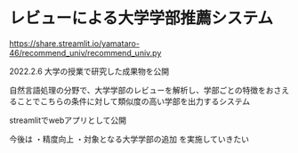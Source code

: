 # レビューによる大学学部推薦システム
https://share.streamlit.io/yamataro-46/recommend_univ/recommend_univ.py


2022.2.6
大学の授業で研究した成果物を公開

自然言語処理の分野で、大学学部のレビューを解析し、学部ごとの特徴をおさえることでこちらの条件に対して類似度の高い学部を出力するシステム

streamlitでwebアプリとして公開


今後は
・精度向上
・対象となる大学学部の追加
を実施していきたい
